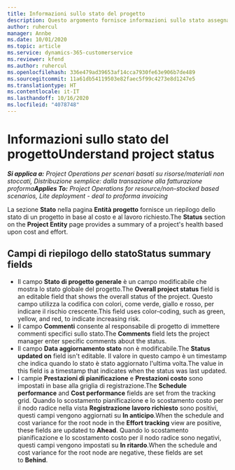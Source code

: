 ```yaml
---
title: Informazioni sullo stato del progetto
description: Questo argomento fornisce informazioni sullo stato assegnato ai progetti in Dynamics 365 Project Operations.
author: ruhercul
manager: Annbe
ms.date: 10/01/2020
ms.topic: article
ms.service: dynamics-365-customerservice
ms.reviewer: kfend
ms.author: ruhercul
ms.openlocfilehash: 336e479ad39653af14cca7930fe63e906b7de489
ms.sourcegitcommit: 11a61db54119503e82faec5f99c4273e8d1247e5
ms.translationtype: HT
ms.contentlocale: it-IT
ms.lasthandoff: 10/16/2020
ms.locfileid: "4078748"
---
```

# <a name="understand-project-status"></a><span data-ttu-id="ceaf3-103">Informazioni sullo stato del progetto</span><span class="sxs-lookup"><span data-stu-id="ceaf3-103">Understand project status</span></span>

<span data-ttu-id="ceaf3-104">_**Si applica a:** Project Operations per scenari basati su risorse/materiali non stoccati, Distribuzione semplice: dalla transazione alla fatturazione proforma_</span><span class="sxs-lookup"><span data-stu-id="ceaf3-104">_**Applies To:** Project Operations for resource/non-stocked based scenarios, Lite deployment - deal to proforma invoicing_</span></span>


<span data-ttu-id="ceaf3-105">La sezione **Stato** nella pagina **Entità progetto** fornisce un riepilogo dello stato di un progetto in base al costo e al lavoro richiesto.</span><span class="sxs-lookup"><span data-stu-id="ceaf3-105">The **Status** section on the **Project Entity** page provides a summary of a project's health based upon cost and effort.</span></span>


## <a name="status-summary-fields"></a><span data-ttu-id="ceaf3-106">Campi di riepilogo dello stato</span><span class="sxs-lookup"><span data-stu-id="ceaf3-106">Status summary fields</span></span>

- <span data-ttu-id="ceaf3-107">Il campo **Stato di progetto generale** è un campo modificabile che mostra lo stato globale del progetto.</span><span class="sxs-lookup"><span data-stu-id="ceaf3-107">The **Overall project status** field is an editable field that shows the overall status of the project.</span></span> <span data-ttu-id="ceaf3-108">Questo campo utilizza la codifica con colori, come verde, giallo e rosso, per indicare il rischio crescente.</span><span class="sxs-lookup"><span data-stu-id="ceaf3-108">This field uses color-coding, such as green, yellow, and red, to indicate increasing risk.</span></span> 
- <span data-ttu-id="ceaf3-109">Il campo **Commenti** consente al responsabile di progetto di immettere commenti specifici sullo stato.</span><span class="sxs-lookup"><span data-stu-id="ceaf3-109">The **Comments** field lets the project manager enter specific comments about the status.</span></span> 
- <span data-ttu-id="ceaf3-110">Il campo **Data aggiornamento stato** non è modificabile.</span><span class="sxs-lookup"><span data-stu-id="ceaf3-110">The **Status updated on** field isn't editable.</span></span> <span data-ttu-id="ceaf3-111">Il valore in questo campo è un timestamp che indica quando lo stato è stato aggiornato l'ultima volta.</span><span class="sxs-lookup"><span data-stu-id="ceaf3-111">The value in this field is a timestamp that indicates when the status was last updated.</span></span>
- <span data-ttu-id="ceaf3-112">I campie **Prestazioni di pianificazione** e **Prestazioni costo** sono impostati in base alla griglia di registrazione.</span><span class="sxs-lookup"><span data-stu-id="ceaf3-112">The **Schedule performance** and **Cost performance** fields are set from the tracking grid.</span></span> <span data-ttu-id="ceaf3-113">Quando lo scostamento pianificazione e lo scostamento costo per il nodo radice nella vista **Registrazione lavoro richiesto** sono positivi, questi campi vengono aggiornati su **In anticipo**.</span><span class="sxs-lookup"><span data-stu-id="ceaf3-113">When the schedule and cost variance for the root node in the **Effort tracking** view are positive, these fields are updated to **Ahead**.</span></span> <span data-ttu-id="ceaf3-114">Quando lo scostamento pianificazione e lo scostamento costo per il nodo radice sono negativi, questi campi vengono impostati su **In ritardo**.</span><span class="sxs-lookup"><span data-stu-id="ceaf3-114">When the schedule and cost variance for the root node are negative, these fields are set to **Behind**.</span></span>
